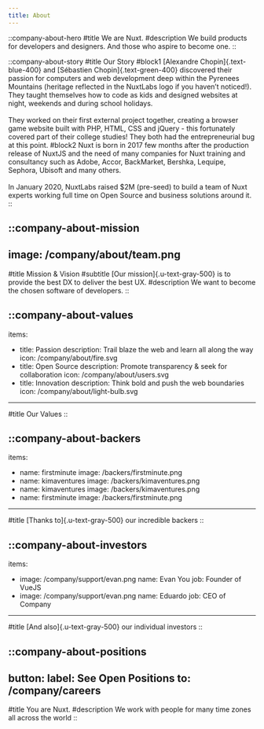 ```yaml
---
title: About
---
```


::company-about-hero
#title
We are Nuxt.
#description
We build products for developers and designers. And those who aspire to become one.
::

::company-about-story
#title
Our Story
#block1
[Alexandre Chopin]{.text-blue-400} and [Sébastien Chopin]{.text-green-400} discovered their passion for computers and web development deep within the Pyrenees Mountains (heritage reflected in the NuxtLabs logo if you haven’t noticed!). They taught themselves how to code as kids and designed websites at night, weekends and during school holidays.
<br><br>
They worked on their first external project together, creating a browser game website built with PHP, HTML, CSS and jQuery - this fortunately covered part of their college studies! They both had the entrepreneurial bug at this point.
#block2
Nuxt is born in 2017 few months after the production release of NuxtJS and the need of many companies for Nuxt training and consultancy such as Adobe, Accor, BackMarket, Bershka, Lequipe, Sephora, Ubisoft and many others.
<br><br>
In January 2020, NuxtLabs raised $2M (pre-seed) to build a team of Nuxt experts working full time on Open Source and business solutions around it.
::

::company-about-mission
---
image: /company/about/team.png
---
#title
Mission & Vision
#subtitle
[Our mission]{.u-text-gray-500} is to provide the best DX to deliver the best UX.
#description
We want to become the chosen software of developers.
::

::company-about-values
---
items:
  - title: Passion
    description: Trail blaze the web and learn all along the way
    icon: /company/about/fire.svg
  - title: Open Source
    description: Promote transparency & seek for collaboration
    icon: /company/about/users.svg
  - title: Innovation
    description: Think bold and push the web boundaries
    icon: /company/about/light-bulb.svg
---
#title
Our Values
::

::company-about-backers
---
items:
  - name: firstminute
    image: /backers/firstminute.png
  - name: kimaventures
    image: /backers/kimaventures.png
  - name: kimaventures
    image: /backers/kimaventures.png
  - name: firstminute
    image: /backers/firstminute.png
---
#title
[Thanks to]{.u-text-gray-500} our incredible backers
::

::company-about-investors
---
items:
  - image: /company/support/evan.png
    name: Evan You
    job: Founder of VueJS
  - image: /company/support/evan.png
    name: Eduardo
    job: CEO of Company
---
#title
[And also]{.u-text-gray-500} our individual investors
::

::company-about-positions
---
button:
  label: See Open Positions
  to: /company/careers
---
#title
You are Nuxt.
#description
We work with people for many time zones all across the world
::
